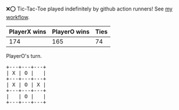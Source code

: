 :x::o: Tic-Tac-Toe played indefinitely by github action runners! See [my workflow](.github/workflows/play.yaml).

|PlayerX wins|PlayerO wins|Ties|
|-|-|-|
|174|165|74|

PlayerO's turn.

<pre>
+---+---+---+
| X | O |   |
+---+---+---+
| X | O | X |
+---+---+---+
|   | O |   |
+---+---+---+
</pre>
